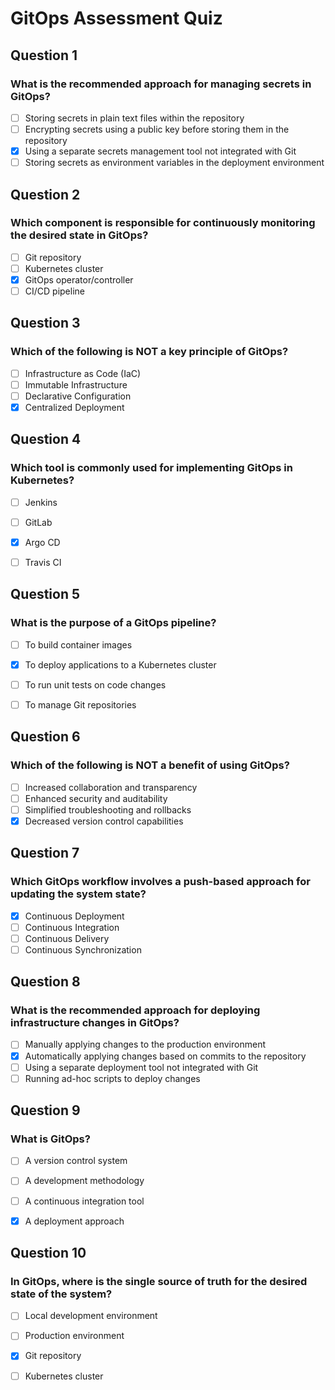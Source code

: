 # GitOps Assessment Quiz

## Question 1
### What is the recommended approach for managing secrets in GitOps?

- [ ] Storing secrets in plain text files within the repository
- [ ] Encrypting secrets using a public key before storing them in the repository
- [x] Using a separate secrets management tool not integrated with Git
- [ ] Storing secrets as environment variables in the deployment environment

## Question 2
### Which component is responsible for continuously monitoring the desired state in GitOps?

- [ ] Git repository
- [ ] Kubernetes cluster
- [x] GitOps operator/controller
- [ ] CI/CD pipeline

## Question 3
### Which of the following is NOT a key principle of GitOps?

- [ ] Infrastructure as Code (IaC)
- [ ] Immutable Infrastructure
- [ ] Declarative Configuration
- [x] Centralized Deployment

## Question 4
### Which tool is commonly used for implementing GitOps in Kubernetes?

- [ ] Jenkins
- [ ] GitLab
- [x] Argo CD
- [ ] Travis CI


## Question 5
### What is the purpose of a GitOps pipeline?

- [ ] To build container images
- [x] To deploy applications to a Kubernetes cluster
- [ ] To run unit tests on code changes
- [ ] To manage Git repositories


## Question 6
### Which of the following is NOT a benefit of using GitOps?

- [ ] Increased collaboration and transparency
- [ ] Enhanced security and auditability
- [ ] Simplified troubleshooting and rollbacks
- [x] Decreased version control capabilities

## Question 7
### Which GitOps workflow involves a push-based approach for updating the system state?

- [x] Continuous Deployment
- [ ] Continuous Integration
- [ ] Continuous Delivery
- [ ] Continuous Synchronization

## Question 8
### What is the recommended approach for deploying infrastructure changes in GitOps?

- [ ] Manually applying changes to the production environment
- [x] Automatically applying changes based on commits to the repository
- [ ] Using a separate deployment tool not integrated with Git
- [ ] Running ad-hoc scripts to deploy changes

## Question 9
### What is GitOps?

- [ ] A version control system
- [ ] A development methodology
- [ ] A continuous integration tool
- [x] A deployment approach


## Question 10
### In GitOps, where is the single source of truth for the desired state of the system?

- [ ] Local development environment
- [ ] Production environment
- [x] Git repository
- [ ] Kubernetes cluster

